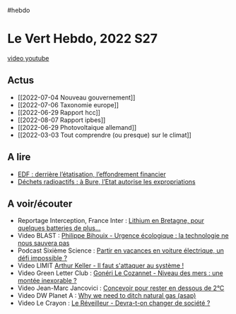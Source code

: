 #hebdo

# Le Vert Hebdo, 2022 S27
[video youtube](https://youtu.be/4lA3zaCCh10)

## Actus
- [[2022-07-04 Nouveau gouvernement]]
- [[2022-07-06 Taxonomie europe]]
- [[2022-06-29 Rapport hcc]]
- [[2022-08-07 Rapport ipbes]]
- [[2022-06-29 Photovoltaique allemand]]
- [[2022-03-03 Tout comprendre (ou presque) sur le climat]]

## A lire
- [EDF : derrière l’étatisation, l’effondrement financier](https://www.mediapart.fr/journal/economie/080722/edf-derriere-l-etatisation-l-effondrement-financier)
- [Déchets radioactifs : à Bure, l’Etat autorise les expropriations](https://reporterre.net/Dechets-radioactifs-a-Bure-l-Etat-autorise-les-expropriations)

## A voir/écouter
- Reportage Interception, France Inter : [Lithium en Bretagne, pour quelques batteries de plus...](https://www.radiofrance.fr/franceinter/podcasts/interception/interception-du-dimanche-26-juin-2022-7429180)
- Video BLAST : [Philippe Bihouix - Urgence écologique : la technologie ne nous sauvera pas](https://www.youtube.com/watch?v=FhkK0rMHXdQhttps://www.youtube.com/watch?v=FhkK0rMHXdQ)
- Podcast Sixième Science : [Partir en vacances en voiture électrique, un défi impossible ?](https://podcasts.20minutes.fr/20-minutes-sixieme-science/202207081549-partir-en-vacances-en-voiture-electrique-un-defi-impossible)
- Video LIMIT [Arthur Keller - Il faut s'attaquer au système !](https://www.youtube.com/watch?v=wDd1u-T7mWk) 
- Video Green Letter Club : [Gonéri Le Cozannet - Niveau des mers : une montée inexorable ?](https://www.youtube.com/watch?v=hbn3vh8VCIY)
- Video Jean-Marc Jancovici : [Concevoir pour rester en dessous de 2°C](https://www.youtube.com/watch?v=I3CsL15U-sM)
- Video DW Planet A : [Why we need to ditch natural gas (asap)](https://www.youtube.com/watch?v=XlOeuRmxdSo)
- Video Le Crayon : [Le Réveilleur - Devra-t-on changer de société ?](https://www.youtube.com/watch?v=ugmzvUfzX3A)
